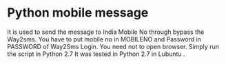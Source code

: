 # Python mobile message
It is used to send the message to India Mobile No through bypass the Way2sms.
You have to put mobile no in MOBILENO and Password in PASSWORD of Way2Sms Login.
You need not to open browser. 
Simply run the script in Python 2.7
It was tested in Python 2.7 in Lubuntu .
